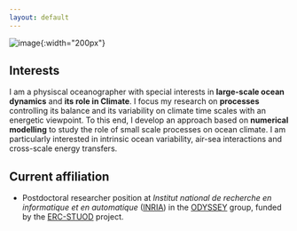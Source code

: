 ```yaml
---
layout: default
---
```


![image]({{site.baseurl}}/img/qj_bnw_2.png){:width="200px"}

## Interests 
I am a physiscal oceanographer with special interests in **large-scale ocean dynamics** and **its role in Climate**. I focus my research on **processes** controlling its balance and its variability on climate time scales with an energetic viewpoint. To this end, I develop an approach based on **numerical modelling** to study the role of small scale processes on ocean climate. I am particularly interested in intrinsic ocean variability, air-sea interactions and cross-scale energy transfers.

## Current affiliation
 - Postdoctoral researcher position at *Institut national de recherche en informatique et en automatique* ([INRIA](https://www.inria.fr/fr)) in the [ODYSSEY](https://team.inria.fr/odyssey/) group, funded by the [ERC-STUOD](https://www.imperial.ac.uk/ocean-dynamics-synergy/) project.

